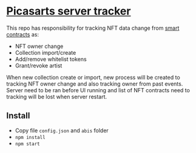 # [Picasarts server tracker](https://github.com/neitdung/picasarts-tracker)

This repo has responsibility for tracking NFT data change from [smart contracts](contract.md) as:
- NFT owner change
- Collection import/create
- Add/remove whitelist tokens
- Grant/revoke artist

When new collection create or import, new process will be created to tracking NFT owner change and also tracking owner from past events. Server need to be ran before UI running and list of NFT contracts need to tracking will be lost when server restart.

## Install
- Copy file ```config.json``` and ```abis``` folder
- ```npm install```
- ```npm start```